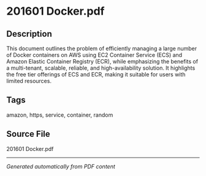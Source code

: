 # 201601 Docker.pdf

## Description
This document outlines the problem of efficiently managing a large number of Docker containers on AWS using EC2 Container Service (ECS) and Amazon Elastic Container Registry (ECR), while emphasizing the benefits of a multi-tenant, scalable, reliable, and high-availability solution. It highlights the free tier offerings of ECS and ECR, making it suitable for users with limited resources.
## Tags
amazon, https, service, container, random

## Source File
201601 Docker.pdf

---
*Generated automatically from PDF content*
